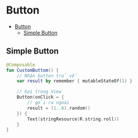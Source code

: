 # Button

- [Button](#button)
  - [Simple Button](#simple-button)


## Simple Button

```kotlin
@Composable
fun CustomButtom() {
    // Nhận button trả về
    var result by remember { mutableStateOf(1) }

    // Gọi trong View
    Button(onClick = {
        // gởi ra ngoài
        result = (1..6).random()
    }) {
        Text(stringResource(R.string.roll))
    }
}
```